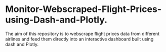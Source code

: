 # Monitor-Webscraped-Flight-Prices-using-Dash-and-Plotly.
The aim of this repository is to webscrape flight prices data from different airlines and feed them directly into an interactive dashboard built using dash and Plotly.
